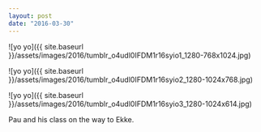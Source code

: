 ```yaml
---
layout: post
date: "2016-03-30"
---
```


![yo yo]({{ site.baseurl }}/assets/images/2016/tumblr_o4udl0IFDM1r16syio1_1280-768x1024.jpg)

![yo yo]({{ site.baseurl }}/assets/images/2016/tumblr_o4udl0IFDM1r16syio2_1280-1024x768.jpg)

![yo yo]({{ site.baseurl }}/assets/images/2016/tumblr_o4udl0IFDM1r16syio3_1280-1024x614.jpg)

Pau and his class on the way to Ekke.
